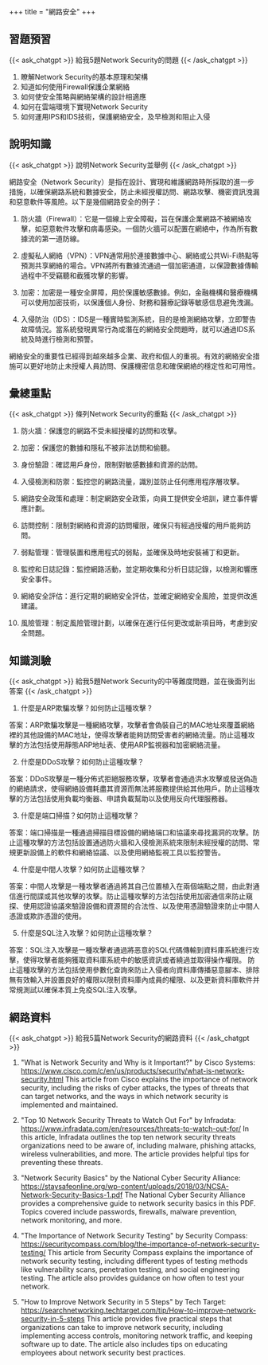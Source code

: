 +++
title = "網路安全"
+++
## 習題預習
{{< ask_chatgpt >}}
給我5題Network Security的問題
{{< /ask_chatgpt >}}



1. 瞭解Network Security的基本原理和架構
2. 知道如何使用Firewall保護企業網絡
3. 如何使安全策略與網絡架構的設計相適應
4. 如何在雲端環境下實現Network Security
5. 如何運用IPS和IDS技術，保護網絡安全，及早檢測和阻止入侵   

## 說明知識
{{< ask_chatgpt >}}
說明Network Security並舉例
{{< /ask_chatgpt >}}



網路安全（Network Security）是指在設計、實現和維護網路時所採取的進一步措施，以確保網路系統和數據安全，防止未經授權訪問、網路攻擊、機密資訊洩漏和惡意軟件等風險。以下是幾個網路安全的例子：

1. 防火牆（Firewall）：它是一個線上安全障礙，旨在保護企業網路不被網絡攻擊，如惡意軟件攻擊和病毒感染。一個防火牆可以配置在網絡中，作為所有數據流的第一道防線。

2. 虛擬私人網絡（VPN）：VPN通常用於連接數據中心、網絡或公共Wi-Fi熱點等預測共享網絡的場合。VPN將所有數據流通過一個加密通道，以保證數據傳輸過程中不受竊聽和截獲攻擊的影響。

3. 加密：加密是一種安全屏障，用於保護敏感數據。例如，金融機構和醫療機構可以使用加密技術，以保護個人身份、財務和醫療記錄等敏感信息避免洩漏。

4. 入侵防治（IDS）：IDS是一種實時監測系統，目的是檢測網絡攻擊，立即警告故障情況。當系統發現異常行為或潛在的網絡安全問題時，就可以通過IDS系統及時進行檢測和預警。

網絡安全的重要性已經得到越來越多企業、政府和個人的重視。有效的網絡安全措施可以更好地防止未授權人員訪問、保護機密信息和確保網絡的穩定性和可用性。   

## 彙總重點
{{< ask_chatgpt >}}
條列Network Security的重點
{{< /ask_chatgpt >}}



1. 防火牆：保護您的網路不受未經授權的訪問和攻擊。

2. 加密：保護您的數據和隱私不被非法訪問和偷聽。

3. 身份驗證：確認用戶身份，限制對敏感數據和資源的訪問。

4. 入侵檢測和防禦：監控您的網路流量，識別並防止任何應用程序層攻擊。

5. 網路安全政策和處理：制定網路安全政策，向員工提供安全培訓，建立事件響應計劃。

6. 訪問控制：限制對網絡和資源的訪問權限，確保只有經過授權的用戶能夠訪問。

7. 弱點管理：管理裝置和應用程式的弱點，並確保及時地安裝補丁和更新。

8. 監控和日誌記錄：監控網路活動，並定期收集和分析日誌記錄，以檢測和響應安全事件。

9. 網絡安全評估：進行定期的網絡安全評估，並確定網絡安全風險，並提供改進建議。

10. 風險管理：制定風險管理計劃，以確保在進行任何更改或新項目時，考慮到安全問題。   

## 知識測驗
{{< ask_chatgpt >}}
給我5題Network Security的中等難度問題，並在後面列出答案
{{< /ask_chatgpt >}}



1. 什麼是ARP欺騙攻擊？如何防止這種攻擊？

答案：ARP欺騙攻擊是一種網絡攻擊，攻擊者會偽裝自己的MAC地址來覆蓋網絡裡的其他設備的MAC地址，使得攻擊者能夠訪問受害者的網絡流量。防止這種攻擊的方法包括使用靜態ARP地址表、使用ARP監視器和加密網絡流量。

2. 什麼是DDoS攻擊？如何防止這種攻擊？

答案：DDoS攻擊是一種分佈式拒絕服務攻擊，攻擊者會通過洪水攻擊或發送偽造的網絡請求，使得網絡設備耗盡其資源而無法將服務提供給其他用戶。防止這種攻擊的方法包括使用負載均衡器、申請負載幫助以及使用反向代理服務器。

3. 什麼是端口掃描？如何防止這種攻擊？

答案：端口掃描是一種通過掃描目標設備的網絡端口和協議來尋找漏洞的攻擊。防止這種攻擊的方法包括設置通過防火牆和入侵檢測系統來限制未經授權的訪問、常規更新設備上的軟件和網絡協議、以及使用網絡監視工具以監控警告。

4. 什麼是中間人攻擊？如何防止這種攻擊？

答案：中間人攻擊是一種攻擊者通過將其自己位置植入在兩個端點之間，由此對通信進行間諜或其他攻擊的攻擊。防止這種攻擊的方法包括使用加密通信來防止窺探、使用認證協議來驗證設備和資源間的合法性、以及使用憑證驗證來防止中間人憑證或欺詐憑證的使用。

5. 什麼是SQL注入攻擊？如何防止這種攻擊？

答案：SQL注入攻擊是一種攻擊者通過將恶意的SQL代碼傳輸到資料庫系統進行攻擊，使得攻擊者能夠獲取資料庫系統中的敏感資訊或者繞過並取得操作權限。 防止這種攻擊的方法包括使用參數化查詢來防止入侵者向資料庫傳播惡意腳本、排除無有效輸入并設置良好的權限以限制資料庫內成員的權限、以及更新資料庫軟件并常規測試以確保本質上免疫SQL注入攻擊。   

## 網路資料
{{< ask_chatgpt >}}
給我5篇Network Security的網路資料
{{< /ask_chatgpt >}}



1. "What is Network Security and Why is it Important?" by Cisco Systems: https://www.cisco.com/c/en/us/products/security/what-is-network-security.html
This article from Cisco explains the importance of network security, including the risks of cyber attacks, the types of threats that can target networks, and the ways in which network security is implemented and maintained.

2. "Top 10 Network Security Threats to Watch Out For" by Infradata: https://www.infradata.com/en/resources/threats-to-watch-out-for/
In this article, Infradata outlines the top ten network security threats organizations need to be aware of, including malware, phishing attacks, wireless vulnerabilities, and more. The article provides helpful tips for preventing these threats.

3. "Network Security Basics" by the National Cyber Security Alliance: https://staysafeonline.org/wp-content/uploads/2018/03/NCSA-Network-Security-Basics-1.pdf
The National Cyber Security Alliance provides a comprehensive guide to network security basics in this PDF. Topics covered include passwords, firewalls, malware prevention, network monitoring, and more.

4. "The Importance of Network Security Testing" by Security Compass: https://securitycompass.com/blog/the-importance-of-network-security-testing/
This article from Security Compass explains the importance of network security testing, including different types of testing methods like vulnerability scans, penetration testing, and social engineering testing. The article also provides guidance on how often to test your network.

5. "How to Improve Network Security in 5 Steps" by Tech Target: https://searchnetworking.techtarget.com/tip/How-to-improve-network-security-in-5-steps
This article provides five practical steps that organizations can take to improve network security, including implementing access controls, monitoring network traffic, and keeping software up to date. The article also includes tips on educating employees about network security best practices.   

